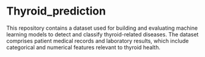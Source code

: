 # Thyroid_prediction
This repository contains a dataset used for building and evaluating machine learning models to detect and classify thyroid-related diseases. The dataset comprises patient medical records and laboratory results, which include categorical and numerical features relevant to thyroid health.
